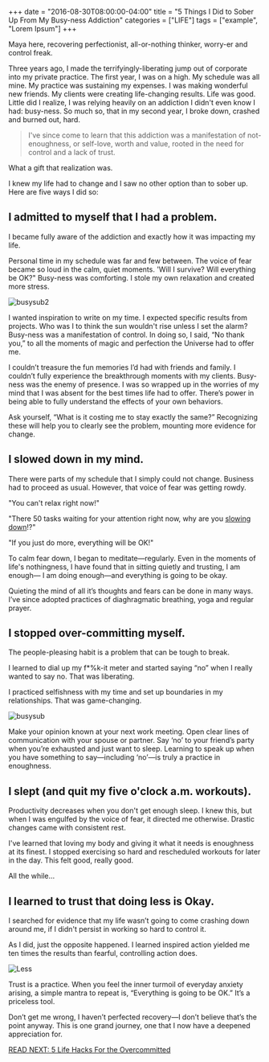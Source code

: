 +++
  date = "2016-08-30T08:00:00-04:00"
  title = "5 Things I Did to Sober Up From My Busy-ness Addiction"
  categories = ["LIFE"]
  tags = ["example", "Lorem Ipsum"]
+++



<span class="dropcap">M</span>aya here, recovering perfectionist, all-or-nothing thinker, worry-er and control freak.

Three years ago, I made the terrifyingly-liberating jump out of corporate into my private practice. The first year, I was on a high. My schedule was all mine. My practice was sustaining my expenses. I was making wonderful new friends. My clients were creating life-changing results. Life was good.
Little did I realize, I was relying heavily on an addiction I didn't even know I had: busy-ness. So much so, that in my second year, I broke down, crashed and burned out, hard. 

> I've since come to learn that this addiction was a manifestation of not-enoughness, or self-love, worth and value, rooted in the need for control and a lack of trust. 

What a gift that realization was. 

I knew my life had to change and I saw no other option than to sober up. Here are five ways I did so:  

## I admitted to myself that I had a problem. 

I became fully aware of the addiction and exactly how it was impacting my life. 

Personal time in my schedule was far and few between. The voice of fear became so loud in the calm, quiet moments. 'Will I survive? Will everything be OK?" Busy-ness was comforting. I stole my own relaxation and created more stress.

![busysub2](//images.contentful.com/awpxl2koull4/2hAVvR6deYAAmiC2i0OWqa/f98b82c3051b2013b12a48756fc1cc8c/busysub2.jpg)

I wanted inspiration to write on my time. I expected specific results from projects. Who was I to think the sun wouldn't rise unless I set the alarm? Busy-ness was a manifestation of control. In doing so, I said, “No thank you,” to all the moments of magic and perfection the Universe had to offer me. 

I couldn’t treasure the fun memories I’d had with friends and family. I couldn’t fully experience the breakthrough moments with my clients. Busy-ness was the enemy of presence. I was so wrapped up in the worries of my mind that I was absent for the best times life had to offer.
There’s power in being able to fully understand the effects of your own behaviors. 

Ask yourself, “What is it costing me to stay exactly the same?” Recognizing these will help you to clearly see the problem, mounting more evidence for change. 

## I slowed down in my mind.
There were parts of my schedule that I simply could not change. Business had to proceed as usual. However, that voice of fear was getting rowdy. 

"You can't relax right now!" 

"There 50 tasks waiting for your attention right now, why are you [slowing down](http://advice.shinetext.com/articles/shine-squad-feature-ninas-4-tips-to-slow-down-and-enjoy-life/?utm_source=Shine&utm_medium=Blog)!?"

"If you just do more, everything will be OK!"

To calm fear down, I began to meditate—regularly. Even in the moments of life's nothingness, I have found that in sitting quietly and trusting, I am enough— I am doing enough—and everything is going to be okay.

Quieting the mind of all it’s thoughts and fears can be done in many ways. I’ve since adopted practices of diaghragmatic breathing, yoga and regular prayer. 

## I stopped over-committing myself.

The people-pleasing habit is a problem that can be tough to break.

I learned to dial up my f*%k-it meter and started saying “no” when I really wanted to say no. That was liberating. 

I practiced selfishness with my time and set up boundaries in my relationships. That was game-changing. 

![busysub](//images.contentful.com/awpxl2koull4/2zhGtuFtw0qI04gK8w6iSy/6c45c63ddb08955a6c303bbe1107a76f/busysub.jpg)

Make your opinion known at your next work meeting. Open clear lines of communication with your spouse or partner. Say ‘no’ to your friend’s party when you’re exhausted and just want to sleep. Learning to speak up when you have something to say—including ‘no’—is truly a practice in enoughness.

## I slept (and quit my five o'clock a.m. workouts).

Productivity decreases when you don't get enough sleep.  I knew this, but when I was engulfed by the voice of fear, it directed me otherwise.
Drastic changes came with consistent rest. 

I've learned that loving my body and giving it what it needs is enoughness at its finest. I stopped exercising so hard and rescheduled workouts for later in the day. This felt good, really good. 

All the while…

## I learned to trust that doing less is Okay.  
I searched for evidence that my life wasn’t going to come crashing down around me, if I didn't persist in working so hard to control it. 

As I did, just the opposite happened. I learned inspired action yielded me ten times the results than fearful, controlling action does.

![Less](//images.contentful.com/awpxl2koull4/z9ECQzrczYgCqsGmoEkmy/2a70ba831ab620e9cca4e3bd539d45b8/less.png)

Trust is a practice. When you feel the inner turmoil of everyday anxiety arising, a simple mantra to repeat is, “Everything is going to be OK.” It’s a priceless tool. 

Don’t get me wrong, I haven’t perfected recovery—I don’t believe that’s the point anyway.  This is one grand journey, one that I now have a deepened appreciation for.  

[READ NEXT: 5 Life Hacks For the Overcommitted
](http://advice.shinetext.com/articles/5-tips-for-the-overcommitted/)

<div class="pubexchange_module" id="pubexchange_below_content" data-pubexchange-module-id="2323"></div>

<script>(function(w, d, s, id) {
  w.PUBX=w.PUBX || {pub: "shine_text", discover: false, lazy: true};
  var js, pjs = d.getElementsByTagName(s)[0];
  if (d.getElementById(id)) return;
  js = d.createElement(s); js.id = id; js.async = true;
  js.src = "//main.pubexchange.com/loader.min.js";
  pjs.parentNode.insertBefore(js, pjs);
}(window, document, "script", "pubexchange-jssdk"));</script>
